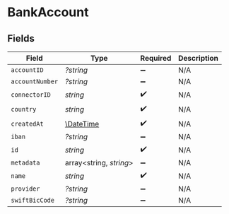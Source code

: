 # BankAccount


## Fields

| Field                                                         | Type                                                          | Required                                                      | Description                                                   |
| ------------------------------------------------------------- | ------------------------------------------------------------- | ------------------------------------------------------------- | ------------------------------------------------------------- |
| `accountID`                                                   | *?string*                                                     | :heavy_minus_sign:                                            | N/A                                                           |
| `accountNumber`                                               | *?string*                                                     | :heavy_minus_sign:                                            | N/A                                                           |
| `connectorID`                                                 | *string*                                                      | :heavy_check_mark:                                            | N/A                                                           |
| `country`                                                     | *string*                                                      | :heavy_check_mark:                                            | N/A                                                           |
| `createdAt`                                                   | [\DateTime](https://www.php.net/manual/en/class.datetime.php) | :heavy_check_mark:                                            | N/A                                                           |
| `iban`                                                        | *?string*                                                     | :heavy_minus_sign:                                            | N/A                                                           |
| `id`                                                          | *string*                                                      | :heavy_check_mark:                                            | N/A                                                           |
| `metadata`                                                    | array<string, *string*>                                       | :heavy_minus_sign:                                            | N/A                                                           |
| `name`                                                        | *string*                                                      | :heavy_check_mark:                                            | N/A                                                           |
| `provider`                                                    | *?string*                                                     | :heavy_minus_sign:                                            | N/A                                                           |
| `swiftBicCode`                                                | *?string*                                                     | :heavy_minus_sign:                                            | N/A                                                           |